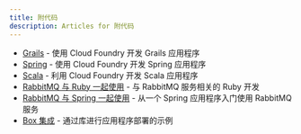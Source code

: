 ```yaml
---
title: 附代码
description: Articles for 附代码
---
```


* [Grails](/frameworks/java/spring/grails.html) - 使用 Cloud Foundry 开发 Grails 应用程序
* [Spring](/frameworks/java/spring/spring.html) - 使用 Cloud Foundry 开发 Spring 应用程序
* [Scala](/frameworks/scala/scala.html) - 利用 Cloud Foundry 开发 Scala 应用程序
* [RabbitMQ 与 Ruby 一起使用](/services/rabbitmq/ruby-rabbitmq.html) - 与 RabbitMQ 服务相关的 Ruby 开发
* [RabbitMQ 与 Spring 一起使用](/services/rabbitmq/spring-rabbitmq.html) - 从一个 Spring 应用程序入门使用 RabbitMQ 服务
* [Box 集成](/tools/gallery/box.html) - 通过库进行应用程序部署的示例
